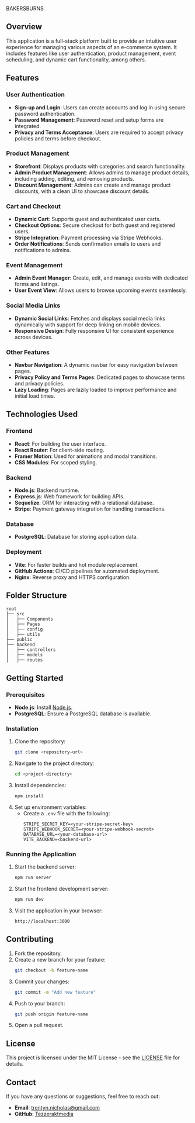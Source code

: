 BAKERSBURNS

## Overview
This application is a full-stack platform built to provide an intuitive user experience for managing various aspects of an e-commerce system. It includes features like user authentication, product management, event scheduling, and dynamic cart functionality, among others.

## Features

### User Authentication
- **Sign-up and Login**: Users can create accounts and log in using secure password authentication.
- **Password Management**: Password reset and setup forms are integrated.
- **Privacy and Terms Acceptance**: Users are required to accept privacy policies and terms before checkout.

### Product Management
- **Storefront**: Displays products with categories and search functionality.
- **Admin Product Management**: Allows admins to manage product details, including adding, editing, and removing products.
- **Discount Management**: Admins can create and manage product discounts, with a clean UI to showcase discount details.

### Cart and Checkout
- **Dynamic Cart**: Supports guest and authenticated user carts.
- **Checkout Options**: Secure checkout for both guest and registered users.
- **Stripe Integration**: Payment processing via Stripe Webhooks.
- **Order Notifications**: Sends confirmation emails to users and notifications to admins.

### Event Management
- **Admin Event Manager**: Create, edit, and manage events with dedicated forms and listings.
- **User Event View**: Allows users to browse upcoming events seamlessly.

### Social Media Links
- **Dynamic Social Links**: Fetches and displays social media links dynamically with support for deep linking on mobile devices.
- **Responsive Design**: Fully responsive UI for consistent experience across devices.

### Other Features
- **Navbar Navigation**: A dynamic navbar for easy navigation between pages.
- **Privacy Policy and Terms Pages**: Dedicated pages to showcase terms and privacy policies.
- **Lazy Loading**: Pages are lazily loaded to improve performance and initial load times.

## Technologies Used

### Frontend
- **React**: For building the user interface.
- **React Router**: For client-side routing.
- **Framer Motion**: Used for animations and modal transitions.
- **CSS Modules**: For scoped styling.

### Backend
- **Node.js**: Backend runtime.
- **Express.js**: Web framework for building APIs.
- **Sequelize**: ORM for interacting with a relational database.
- **Stripe**: Payment gateway integration for handling transactions.

### Database
- **PostgreSQL**: Database for storing application data.

### Deployment
- **Vite**: For faster builds and hot module replacement.
- **GitHub Actions**: CI/CD pipelines for automated deployment.
- **Nginx**: Reverse proxy and HTTPS configuration.

## Folder Structure
```
root
├── src
│   ├── Components
│   ├── Pages
│   ├── config
│   ├── utils
├── public
├── backend
│   ├── controllers
│   ├── models
│   ├── routes
```

## Getting Started

### Prerequisites
- **Node.js**: Install [Node.js](https://nodejs.org/).
- **PostgreSQL**: Ensure a PostgreSQL database is available.

### Installation
1. Clone the repository:
   ```bash
   git clone <repository-url>
   ```
2. Navigate to the project directory:
   ```bash
   cd <project-directory>
   ```
3. Install dependencies:
   ```bash
   npm install
   ```
4. Set up environment variables:
   - Create a `.env` file with the following:
     ```
     STRIPE_SECRET_KEY=<your-stripe-secret-key>
     STRIPE_WEBHOOK_SECRET=<your-stripe-webhook-secret>
     DATABASE_URL=<your-database-url>
     VITE_BACKEND=<backend-url>
     ```

### Running the Application
1. Start the backend server:
   ```bash
   npm run server
   ```
2. Start the frontend development server:
   ```bash
   npm run dev
   ```
3. Visit the application in your browser:
   ```
   http://localhost:3000
   ```

## Contributing
1. Fork the repository.
2. Create a new branch for your feature:
   ```bash
   git checkout -b feature-name
   ```
3. Commit your changes:
   ```bash
   git commit -m "Add new feature"
   ```
4. Push to your branch:
   ```bash
   git push origin feature-name
   ```
5. Open a pull request.

## License
This project is licensed under the MIT License - see the [LICENSE](LICENSE) file for details.

## Contact
If you have any questions or suggestions, feel free to reach out:
- **Email**: trentyn.nicholas@gmail.com
- **GitHub**: [Tezzeraktmedia](https://github.com/Tezzeraktmedia)

